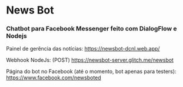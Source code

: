 # News Bot

### Chatbot para Facebook Messenger feito com DialogFlow e Nodejs

Painel de gerência das notícias: https://newsbot-dcnl.web.app/

Webhook NodeJs: (POST) https://newsbot-server.glitch.me/newsbot

Página do bot no Facebook (até o momento, bot apenas para testers): https://www.facebook.com/newsboted
